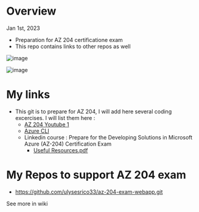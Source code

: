 # Overview

Jan 1st, 2023

- Preparation for AZ 204 certificatione exam
- This repo contains links to other repos as well

![image](https://user-images.githubusercontent.com/16261895/210415556-c76b161f-d9b6-4839-8368-1b97bc33f00d.png)

![image](https://user-images.githubusercontent.com/16261895/210417435-14bc9f32-8621-4e05-844a-6da889566623.png)




# My links

- This git is to prepare for AZ 204, I will add here several coding excercises. I will list them here :
   - [AZ 204 Youtube 1](https://youtu.be/anef67apIEA)
   - [Azure CLI](https://k21academy.com/microsoft-azure/azure-cli-commands/)
   - Linkedin course : Prepare for the Developing Solutions in Microsoft Azure (AZ-204) Certification Exam
      - [Useful Resources.pdf](https://github.com/ulysesrico33/az-204-exam/files/10339045/Useful.Resources.pdf)
   

   
# My Repos to support AZ 204 exam

- https://github.com/ulysesrico33/az-204-exam-webapp.git


See more in wiki

